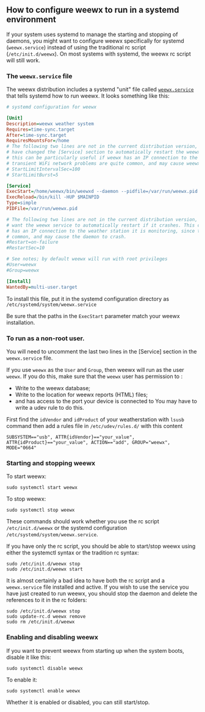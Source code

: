 ## How to configure weewx to run in a systemd environment

If your system uses systemd to manage the starting and stopping of daemons, you might want to configure weewx specifically for systemd (`weewx.service`) instead of using the traditional rc script (`/etc/init.d/weewx`).  On most systems with systemd, the weewx rc script will still work.

### The `weewx.service` file

The weewx distribution includes a systemd "unit" file called [`weewx.service`](https://github.com/weewx/weewx/blob/master/util/systemd/weewx.service) that tells systemd how to run weewx.  It looks something like this:

```ini
# systemd configuration for weewx

[Unit]
Description=weewx weather system
Requires=time-sync.target
After=time-sync.target
RequiresMountsFor=/home
# The following two lines are not in the current distribution version, but should be uncommented and used if you
# have changed the [Service] section to automatically restart the weewx service if it crashes. As noted below,
# this can be particularly useful if weewx has an IP connection to the weather station it is monitoring, since
# transient WiFi network problems are quite common, and may cause weewx to crash.
# StartLimitIntervalSec=100
# StartLimitBurst=5

[Service]
ExecStart=/home/weewx/bin/weewxd --daemon --pidfile=/var/run/weewx.pid /home/weewx/weewx.conf
ExecReload=/bin/kill -HUP $MAINPID
Type=simple
PIDFile=/var/run/weewx.pid

# The following two lines are not in the current distribution version, but may be uncommented and used if you
# want the weewx service to automatically restart if it crashes. This can be particularly useful if weewx
# has an IP connection to the weather station it is monitoring, since transient network problems are quite
# common, and may cause the daemon to crash.
#Restart=on-failure
#RestartSec=10

# See notes; by default weewx will run with root privileges
#User=weewx
#Group=weewx

[Install]
WantedBy=multi-user.target
```

To install this file, put it in the systemd configuration directory as `/etc/systemd/system/weewx.service`

Be sure that the paths in the `ExecStart` parameter match your weewx installation.

### To run as a non-root user.

You will need to uncomment the last two lines in the [Service] section in the `weewx.service` file.

If you use `weewx` as the `User` and `Group`, then weewx will run as the user `weewx`. If you do this, make sure that the `weewx` user has permission to :
- Write to the weewx database;
- Write to the location for weewx reports (HTML) files;
- and has access to the port your device is connected to You may have to write a udev rule to do this.

First find the `idVendor` and `idProduct` of your weatherstation with `lsusb` command then  add a rules file in `/etc/udev/rules.d/` with this content

```shell
SUBSYSTEM=="usb", ATTR{idVendor}=="your_value", ATTR{idProduct}=="your_value", ACTION=="add", GROUP="weewx", MODE="0664"
```

### Starting and stopping weewx

To start weewx:

    sudo systemctl start weewx

To stop weewx:

    sudo systemctl stop weewx

These commands should work whether you use the rc script `/etc/init.d/weewx` or the systemd configuration `/etc/systemd/system/weewx.service`.

If you have only the rc script, you should be able to start/stop weewx using either the systemctl syntax or the tradition rc syntax:

    sudo /etc/init.d/weewx stop
    sudo /etc/init.d/weewx start

It is almost certainly a bad idea to have both the rc script and a `weewx.service` file installed and active. If you wish to use the service you have just created to run weewx, you should stop the daemon and delete the references to it in the rc folders:

    sudo /etc/init.d/weewx stop
    sudo update-rc.d weewx remove
    sudo rm /etc/init.d/weewx

### Enabling and disabling weewx

If you want to prevent weewx from starting up when the system boots, disable it like this:

    sudo systemctl disable weewx

To enable it:

    sudo systemctl enable weewx

Whether it is enabled or disabled, you can still start/stop.